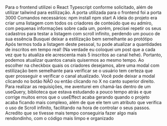 Para o frontend utilizei o React Typescript conforme solicitado, além de utilizar tailwind para estilização.
A porta utilizada para o frontend foi a porta 3000
Comandos necessários:
npm install
npm start
A ideia do projeto era criar uma listagem com todos os criadores de conteúdo que eu admiro, com pequenas informações sobre cada um, porém, precisei repetir os seus cadastros para testar a listagem com scroll infinito, perdendo um pouco de sua essência
Busquei deixar a estilização bem semelhante ao protótipo
Após termos toda a listagem deste pessoal, tu pode atualizar a quantidades de inscritos em tempo real! (Na verdade eu coloquei um post que a cada vez que tu atualiza ele acrescenta mais 5 inscritos ao canal hehe). Portanto, podemos atualizar quantos canais quisermos ao mesmo tempo. Ao escolher na checkbox quais os criadores desejamos, abre uma modal com estilização bem semelhante para verificar se o usuário tem certeza que quer prosseguir e verificar o canal atualizado. Você pode deixar a modal clicando no botão NÃO ou então clicando no X no canto superior direito.
Para realizar as requisições, me aventurei em chamá-las dentro de um useQuery, biblioteca que estava estudando a pouco tempo atrás e que corrige muitos erros que o useEffect acaba gerando quando o projeto acaba ficando mais complexo, além de que ele tem um atributo que verifica o uso de Scroll infinito, facilitando na hora de controlar o seus passos. 
Acredito que se tivesse mais tempo conseguiria fazer algo mais rendondinho, com o código mais limpo e organizado